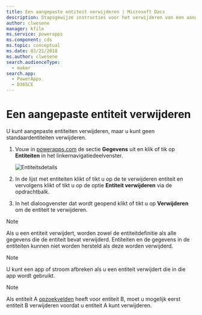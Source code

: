 ```yaml
---
title: Een aangepaste entiteit verwijderen | Microsoft Docs
description: Stapsgewijze instructies voor het verwijderen van een aangepaste entiteit en het wissen van alle gegevens in PowerApps
author: clwesene
manager: kfile
ms.service: powerapps
ms.component: cds
ms.topic: conceptual
ms.date: 03/21/2018
ms.author: clwesene
search.audienceType:
  - maker
search.app:
  - PowerApps
  - D365CE
---
```


# <a name="delete-a-custom-entity"></a>Een aangepaste entiteit verwijderen
U kunt aangepaste entiteiten verwijderen, maar u kunt geen standaardentiteiten verwijderen.

1. Vouw in [powerapps.com](https://web.powerapps.com/?utm_source=padocs&utm_medium=linkinadoc&utm_campaign=referralsfromdoc) de sectie **Gegevens** uit en klik of tik op **Entiteiten** in het linkernavigatiedeelvenster.

    ![Entiteitsdetails](./media/data-platform-cds-create-entity/entitylist.png "Entiteitenlijst")

2. In de lijst met entiteiten klikt of tikt u op de te verwijderen entiteit en vervolgens klikt of tikt u op de optie **Entiteit verwijderen** via de opdrachtbalk.

3. In het dialoogvenster dat wordt geopend klikt of tikt u op **Verwijderen** om de entiteit te verwijderen.

>[!NOTE]
>Als u een entiteit verwijdert, worden zowel de entiteitdefinitie als alle gegevens die de entiteit bevat verwijderd. Entiteiten en de gegevens in de entiteiten kunnen niet worden hersteld als deze worden verwijderd.

>[!NOTE]
>U kunt een app of stroom afbreken als u een entiteit verwijdert die in die app wordt gebruikt.

>[!NOTE]
>Als entiteit A [opzoekvelden](data-platform-entity-lookup.md) heeft voor entiteit B, moet u mogelijk eerst entiteit B verwijderen voordat u entiteit A kunt verwijderen.

